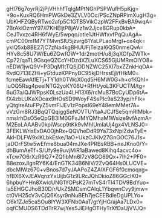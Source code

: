 gHl76g7oyrRj2jPjVHhhfTqIgMPtNGhPSPWufH5pKjg=
+9o+KuxRQ6HmPWGkDe3ZVLV0Oc/PScZNpRPimXugH3g=
UbKHFZQByRTwo2afp5C1GTB5VikCzpW2FFxBvBA9wqA=
7BrAklOzmY97/I7KHEljtP8jAVz1w2Jjce8GRup0kbA=
CeJTvxzc4RH6fWyE/5wpqo/otIe1JtHWfxvfPqQuAgA=
cmPC00mfM7YTMvnSIU5jzvrg61YaLPLaoMrgI+ox4qk=
ykIQ5xb8BE27jC7zNa4kgBHUUFjTeizaI6QS0nmeQvA=
HYv8c58U7W/Eu6ZGwfOW+1dr2motH/u8j3qXOfpZWTk=
Cp72/qaTL9GsqeQZCcYHDzdXZLuXCS65GjUMRmOlYO8=
nEDW1jwQ9V+P3DqM1tTQSjDDNZWC25XI7bxZZnkHqOA=
RvdQ713EZHi+yGtduzKPPnyBC95kjDHrssEjl/fHkM0=
fcmeEawAflETj+TY1dh0TWcX0qd5H6MW0G+h+ofKQhI=
luOQ5Rsg4peelNTG2yoKY06U+RfHt/yoL3KFUCTM/tg=
6uG7a/QJWRpsK0LszUa4LH13X6/rcMu87BcCyUDp6tA=
fX4zbLUKaXDcax9HOsSD9WoyF4SsPIc9aS23yp/hFIk=
yQtglreAtuFPyZ5vmFIJEv1zPopsI69eY48emMMet7A=
vVzGm8RJ3BqQTQqiggSeNOVTUYtaAJCJfSe5qmRIMbk=
nmslrhDsO5eQpGB3IM0GFsJMYQMhaM1Wsize9vfAzmA=
M2EoLAAABv0kpiWscp9tKk9vMhIUmIaUj4gx4VLNSJ0=
3FEKLWrisExDA0OjhRx+QQVheDdR9Ya73xNpiZdwTyE=
AkHDLFW9xlKLbkEske/1aO+UkzCJKlv27GnGOC76J1s=
jaDOrFStw5wEfme8bua04mJXe4PRBsRBB+nxJKno0/Y=
dhBumAeTf+S/Ufy9e9uvjMiR1aBawed8Kihq4acvc4o=
xTcw7O6rXzR9Q7+ZQfibMn6I7zV8GO69Qx+7Ih2+PF0=
B8ezoxJlgnRY6K4/EnGTK34B6NlV/2ZvQ64Hs0LUCVE=
dbcMIWz670+vBnos7d7yJAAPoZ4ZAlXFGF6f0cmoqxg=
hfBX6XvJEAVqnzYxUijbG1z9LRcJQhDkioZ86GGcIK0=
6hpbuY+Hn8XwicUNG1YOPsK27mTvS4rTI4TDV9BdYuo=
la5EHGCJhoB30D/r/UkZSMCsmCAIqL1YbqwnCvy9jmw=
ct0VH25cV3vCjQ6Ksyr9nNuBEh7jeCEEBdleDgUPLYo=
O6k1ZJe5caSOu8lYW3XFNb0AaT/gtYjHG/ajAa7LDx0=
oqfCMUDS6TDdTrR7wjYes5JlEHgOTHyTrXfDaUjVVJQ=
